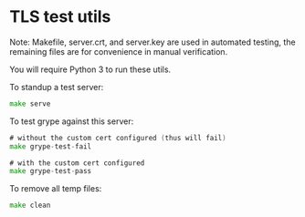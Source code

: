 # TLS test utils

Note: Makefile, server.crt, and server.key are used in automated testing, the remaining files are for convenience in manual verification.

You will require Python 3 to run these utils.

To standup a test server:
```go
make serve
```

To test grype against this server:
```go
# without the custom cert configured (thus will fail)
make grype-test-fail

# with the custom cert configured
make grype-test-pass
```

To remove all temp files:
```go
make clean
```